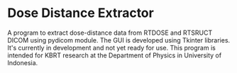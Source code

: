 # Dose Distance Extractor
A program to extract dose-distance data from RTDOSE and RTSRUCT DICOM using pydicom module.
The GUI is developed using Tkinter libraries.
It's currently in development and not yet ready for use.
This program is intended for KBRT research at the Department of Physics in University of Indonesia.
